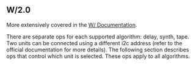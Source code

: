 ## W/2.0

More extensively covered in the [W/ Documentation](https://www.whimsicalraps.com/pages/w-type).

There are separate ops for each supported algorithm: delay, synth, tape. Two
units can be connected using a different i2c address (refer to the official
documentation for more details). The following section describes ops that
control which unit is selected. These ops apply to all algorithms.
